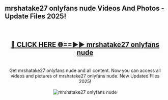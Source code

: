 <h2>mrshatake27 onlyfans nude Videos And Photos - Update Files 2025!</h2>
<br>
<div align="center">
<h2><a href="https://linkcuts.com/hfmhzwbr" rel="nofollow">🔴 CLICK HERE 🌐==►► mrshatake27 onlyfans nude</a></h2>
<br>
Get mrshatake27 onlyfans nude and all content. Now you can access all videos and pictures of mrshatake27 onlyfans nude. New Updated Files 2025!
<br>
<br>
<a href="https://linkcuts.com/hfmhzwbr" rel="nofollow" data-target="animated-image.originalLink"><img src="https://i.ibb.co.com/WyWwxjT/player-gif2.gif" alt="mrshatake27 onlyfans nude" style="max-width: 100%; display: inline-block;" data-target="animated-image.originalImage"></a>
</div>
<br>